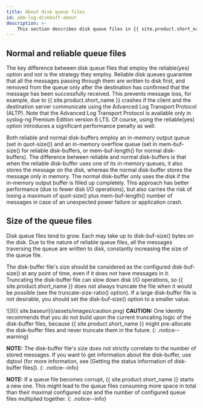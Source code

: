 ```yaml
---
title: About disk queue files
id: adm-log-diskbuff-about
description: >-
	This section describes disk queue files in {{ site.product.short_name }}.
---
```


## Normal and reliable queue files

The key difference between disk queue files that employ the
reliable(yes) option and not is the strategy they employ. Reliable disk
queues guarantee that all the messages passing through them are written
to disk first, and removed from the queue only after the destination has
confirmed that the message has been successfully received. This prevents
message loss, for example, due to {{ site.product.short_name }} crashes if the client
and the destination server communicate using the Advanced Log Transport
Protocol (ALTP). Note that the Advanced Log Transport Protocol is
available only in syslog-ng Premium Edition version 6 LTS. Of course, using the reliable(yes) option introduces a significant performance penalty as well.

Both reliable and normal disk-buffers employ an in-memory output queue
(set in quot-size()) and an in-memory overflow queue (set in
mem-buf-size() for reliable disk-buffers, or mem-buf-length() for normal
disk-buffers). The difference between reliable and normal disk-buffers
is that when the reliable disk-buffer uses one of its in-memory queues,
it also stores the message on the disk, whereas the normal disk-buffer
stores the message only in memory. The normal disk-buffer only uses the
disk if the in-memory output buffer is filled up completely. This
approach has better performance (due to fewer disk I/O operations), but
also carries the risk of losing a maximum of quot-size() plus
mem-buf-length() number of messages in case of an unexpected power
failure or application crash.

## Size of the queue files

Disk queue files tend to grow. Each may take up to disk-buf-size() bytes
on the disk. Due to the nature of reliable queue files, all the messages
traversing the queue are written to disk, constantly increasing the size
of the queue file.

The disk-buffer file\'s size should be considered as the configured
disk-buf-size() at any point of time, even if it does not have messages
in it. Truncating the disk-buffer file can slow down disk I/O
operations, so {{ site.product.short_name }} does not always truncate the file when it
would be possible (see the truncate-size-ratio() option). If a large
disk-buffer file is not desirable, you should set the disk-buf-size()
option to a smaller value.

![]({{ site.baseurl}}/assets/images/caution.png) **CAUTION:**
One Identity recommends that you do not build upon the current truncating logic
of the disk-buffer files, because {{ site.product.short_name }} might pre-allocate the disk-buffer
files and never truncate them in the future.
{: .notice--warning}

**NOTE:** The disk-buffer file\'s size does not strictly correlate to the
number of stored messages. If you want to get information about the
disk-buffer, use dqtool (for more information, see
[Getting the status information of disk-buffer files]).
{: .notice--info}

**NOTE:** If a queue file becomes corrupt, {{ site.product.short_name }} starts a new one.
This might lead to the queue files consuming more space in total than
their maximal configured size and the number of configured queue files
multiplied together.
{: .notice--info}
